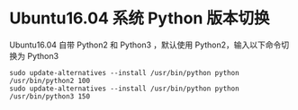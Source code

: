 # Ubuntu16.04 系统 Python 版本切换
Ubuntu16.04 自带 Python2 和 Python3 ，默认使用 Python2，输入以下命令切换为 Python3  
```shell
sudo update-alternatives --install /usr/bin/python python /usr/bin/python2 100  
sudo update-alternatives --install /usr/bin/python python /usr/bin/python3 150  
```
